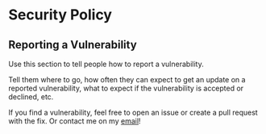 # Security Policy

## Reporting a Vulnerability

Use this section to tell people how to report a vulnerability.

Tell them where to go, how often they can expect to get an update on a
reported vulnerability, what to expect if the vulnerability is accepted or
declined, etc.

If you find a vulnerability, feel free to open an issue or create a pull 
request with the fix. Or contact me on my [email](mailto:leonardoaugusto287@gmail.com)!
